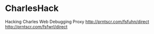 # CharlesHack
Hacking Charles Web Debugging Proxy
http://prntscr.com/fsfuhn/direct
http://prntscr.com/fsfwrl/direct
